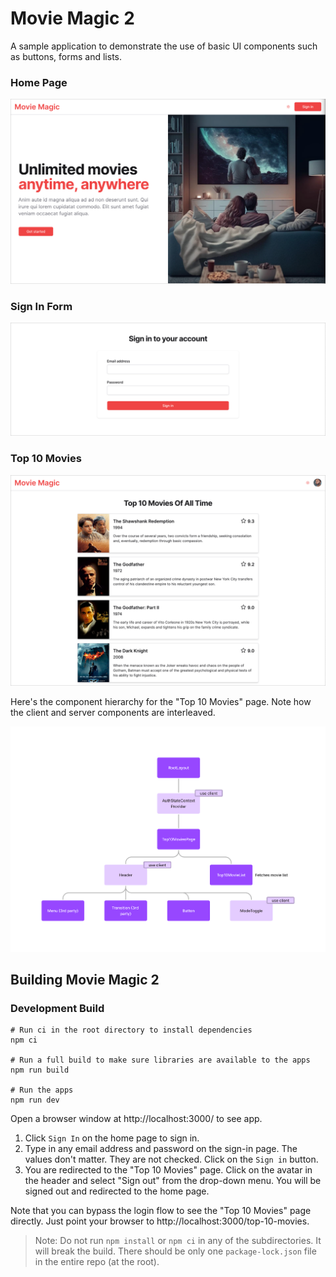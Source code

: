 # Movie Magic 2

A sample application to demonstrate the use of basic UI components such as
buttons, forms and lists.

### Home Page

![Home Page](assets/home.png)

### Sign In Form

![Home Page](assets/signin.png)

### Top 10 Movies

![Top 10 Movies](assets/top-10-movies.png)

Here's the component hierarchy for the "Top 10 Movies" page. Note how the client
and server components are interleaved.

![Component Hierarchy](assets/top-10-movies-component-hierarchy.png)

## Building Movie Magic 2

### Development Build

```shell
# Run ci in the root directory to install dependencies
npm ci

# Run a full build to make sure libraries are available to the apps
npm run build

# Run the apps
npm run dev
```

Open a browser window at http://localhost:3000/ to see app.

1. Click `Sign In` on the home page to sign in.
2. Type in any email address and password on the sign-in page. The values don't
   matter. They are not checked. Click on the `Sign in` button.
3. You are redirected to the "Top 10 Movies" page. Click on the avatar in the
   header and select "Sign out" from the drop-down menu. You will be signed out
   and redirected to the home page.

Note that you can bypass the login flow to see the "Top 10 Movies" page
directly. Just point your browser to http://localhost:3000/top-10-movies.

> Note: Do not run `npm install` or `npm ci` in any of the subdirectories. It
> will break the build. There should be only one `package-lock.json` file in the
> entire repo (at the root).

